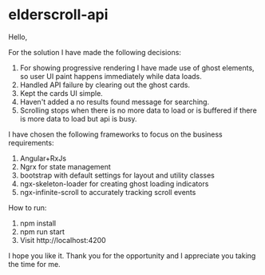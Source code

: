 # elderscroll-api

Hello,

For the solution I have made the following decisions:
1. For showing progressive rendering I have made use of ghost elements, 
   so user UI paint happens immediately while data loads.
2. Handled API failure by clearing out the ghost cards.
3. Kept the cards UI simple.
4. Haven't added a no results found message for searching.
5. Scrolling stops when there is no more data to load or is buffered if there is more data to load but api is busy.


I have chosen the following frameworks to focus on the business requirements: <br>
1. Angular+RxJs
2. Ngrx for state management
3. bootstrap with default settings for layout and utility classes
4. ngx-skeleton-loader for creating ghost loading indicators
5. ngx-infinite-scroll to accurately tracking scroll events

How to run:

1. npm install
2. npm run start
3. Visit http://localhost:4200

I hope you like it. Thank you for the opportunity and I appreciate you taking the time for me.
